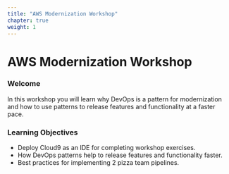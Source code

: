 ```yaml
---
title: "AWS Modernization Workshop"
chapter: true
weight: 1
---
```


# AWS Modernization Workshop

### Welcome

In this workshop you will learn why DevOps is a pattern for modernization and how to use patterns to release features and functionality at a faster pace.

### Learning Objectives
- Deploy Cloud9 as an IDE for completing workshop exercises.
- How DevOps patterns help to release features and functionality faster.
- Best practices for implementing 2 pizza team pipelines.
